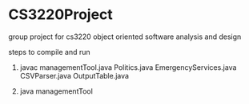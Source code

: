 # CS3220Project
group project for cs3220 object oriented software analysis and design

steps to compile and run

1. javac managementTool.java Politics.java EmergencyServices.java CSVParser.java OutputTable.java

2. java managementTool